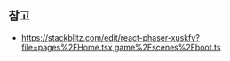 ## 참고
- https://stackblitz.com/edit/react-phaser-xuskfv?file=pages%2FHome.tsx,game%2Fscenes%2Fboot.ts